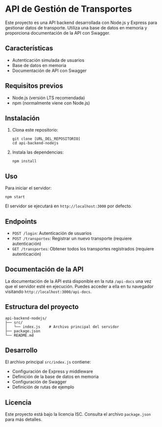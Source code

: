 # API de Gestión de Transportes

Este proyecto es una API backend desarrollada con Node.js y Express para gestionar datos de transporte. Utiliza una base de datos en memoria y proporciona documentación de la API con Swagger.

## Características

- Autenticación simulada de usuarios
- Base de datos en memoria
- Documentación de API con Swagger

## Requisitos previos

- Node.js (versión LTS recomendada)
- npm (normalmente viene con Node.js)

## Instalación

1. Clona este repositorio:
   ```
   git clone [URL_DEL_REPOSITORIO]
   cd api-backend-nodejs
   ```

2. Instala las dependencias:
   ```
   npm install
   ```

## Uso

Para iniciar el servidor:

```
npm start
```

El servidor se ejecutará en `http://localhost:3000` por defecto.

## Endpoints

- `POST /login`: Autenticación de usuarios
- `POST /transportes`: Registrar un nuevo transporte (requiere autenticación)
- `GET /transportes`: Obtener todos los transportes registrados (requiere autenticación)

## Documentación de la API

La documentación de la API está disponible en la ruta `/api-docs` una vez que el servidor esté en ejecución. Puedes acceder a ella en tu navegador visitando `http://localhost:3000/api-docs`.

## Estructura del proyecto

```
api-backend-nodejs/
├── src/
│   └── index.js    # Archivo principal del servidor
├── package.json
└── README.md
```

## Desarrollo

El archivo principal `src/index.js` contiene:

- Configuración de Express y middleware
- Definición de la base de datos en memoria
- Configuración de Swagger
- Definición de rutas de ejemplo

## Licencia

Este proyecto está bajo la licencia ISC. Consulta el archivo `package.json` para más detalles.
